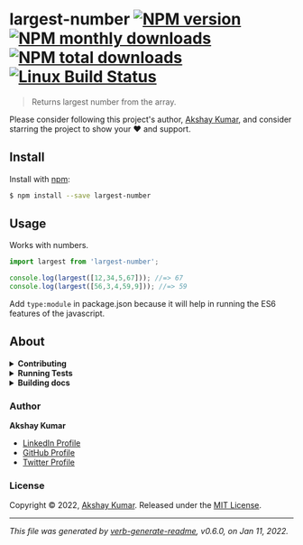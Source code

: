 # largest-number [![NPM version](https://img.shields.io/npm/v/largest-number.svg?style=flat)](https://www.npmjs.com/package/largest-number) [![NPM monthly downloads](https://img.shields.io/npm/dm/largest-number.svg?style=flat)](https://npmjs.org/package/largest-number) [![NPM total downloads](https://img.shields.io/npm/dt/largest-number.svg?style=flat)](https://npmjs.org/package/largest-number) [![Linux Build Status](https://img.shields.io/travis/akshayarise/largest-number.svg?style=flat&label=Travis)](https://travis-ci.org/akshayarise/is-odd)

> Returns largest number from the array.

Please consider following this project's author, [Akshay Kumar](https://github.com/akshayarise), and consider starring the project to show your :heart: and support.

## Install

Install with [npm](https://www.npmjs.com/):

```sh
$ npm install --save largest-number
```

## Usage

Works with numbers.

```js
import largest from 'largest-number';

console.log(largest([12,34,5,67])); //=> 67
console.log(largest([56,3,4,59,9])); //=> 59

```

Add ``` type:module ``` in package.json because it will help in running the ES6 features of the javascript.


## About

<details>
<summary><strong>Contributing</strong></summary>

Pull requests and stars are always welcome. For bugs and feature requests, [please create an issue](../../issues/new).

</details>

<details>
<summary><strong>Running Tests</strong></summary>

Running and reviewing unit tests is a great way to get familiarized with a library and its API. You can install dependencies and run tests with the following command:

```sh
$ npm install && npm test
```

</details>

<details>
<summary><strong>Building docs</strong></summary>

_(This project's readme.md is generated by [verb](https://github.com/verbose/verb-generate-readme), please don't edit the readme directly. Any changes to the readme must be made in the [.verb.md](.verb.md) readme template.)_

To generate the readme, run the following command:

```sh
$ npm install -g verbose/verb#dev verb-generate-readme && verb
```

</details>

### Author

**Akshay Kumar**

* [LinkedIn Profile](https://www.linkedin.com/in/akshay-kumar-93841654/)
* [GitHub Profile](https://github.com/akshayarise)
* [Twitter Profile](https://twitter.com/akshayarise)

### License

Copyright © 2022, [Akshay Kumar](https://github.com/akshayarise).
Released under the [MIT License](LICENSE).

***

_This file was generated by [verb-generate-readme](https://github.com/verbose/verb-generate-readme), v0.6.0, on Jan 11, 2022._